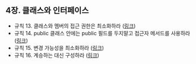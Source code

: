 ## 4장. 클래스와 인터페이스

- 규칙 13. 클래스와 멤버의 접근 권한은 최소화하라 ([링크](rule13.md))
- 규칙 14. public 클래스 안에는 public 필드를 두지말고 접근자 메서드를 사용하라 ([링크](rule14.md))
- 규칙 15. 변경 가능성을 최소화하라 ([링크](rule15.md))
- 규칙 16. 계승하는 대신 구성하라 ([링크](rule16.md))

